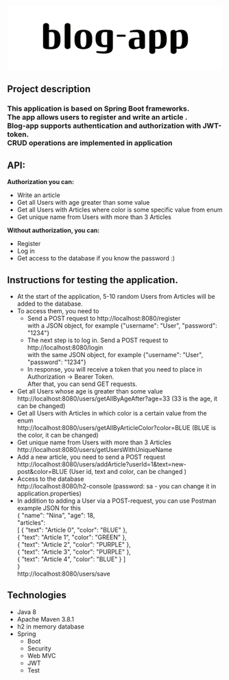 <p align="center">
<img src="images/blog-app.png">
<p>

Project description
-

### This application is based on Spring Boot frameworks. <br /> The app allows users to register and write an article . <br /> Blog-app supports authentication and authorization with JWT-token. <br /> CRUD operations are implemented in application

## API:

**Authorization you can:**
- Write an article
- Get all Users with age greater than some value
- Get all Users with Articles where color is some specific value from enum
- Get unique name from Users with more than 3 Articles

**Without authorization, you can:**
- Register
- Log in
- Get access to the database if you know the password :)

## Instructions for testing the application.
- At the start of the application, 5-10 random Users from Articles will be added to the database.
- To access them, you need to
  - Send a POST request to http://localhost:8080/register <br />
    with a JSON object, for example {"username": "User", "password": "1234"}
  - The next step is to log in. Send a POST request to http://localhost:8080/login <br />
    with the same JSON object, for example {"username": "User", "password": "1234"}
  - In response, you will receive a token that you need to place in Authorization -> Bearer Token.<br />
    After that, you can send GET requests.
- Get all Users whose age is greater than some value <br />
  http://localhost:8080/users/getAllByAgeAfter?age=33 (33 is the age, it can be changed)
- Get all Users with Articles in which color is a certain value from the enum <br />
  http://localhost:8080/users/getAllByArticleColor?color=BLUE (BLUE is the color, it can be changed)
- Get unique name from Users with more than 3 Articles <br />
  http://localhost:8080/users/getUsersWithUniqueName
- Add a new article, you need to send a POST request <br />
  http://localhost:8080/users/addArticle?userId=1&text=new-post&color=BLUE (User id, text and color, can be changed )
- Access to the database <br />
  http://localhost:8080/h2-console (password: sa - you can change it in application.properties)
- In addition to adding a User via a POST-request, you can use Postman 
  example JSON for this<br />
  { "name": "Nina", "age": 18, <br />
  "articles": <br />
  [ { "text": "Article 0", "color": "BLUE" }, <br />
  { "text": "Article 1", "color": "GREEN" }, <br />
  { "text": "Article 2", "color": "PURPLE" }, <br />
  { "text": "Article 3", "color": "PURPLE" }, <br />
  { "text": "Article 4", "color": "BLUE" } ] <br />
  } <br />
  http://localhost:8080/users/save

## Technologies
- Java 8
- Apache Maven 3.8.1
- h2 in memory database
- Spring 
    - Boot
    - Security
    - Web MVC
    - JWT
    - Test

